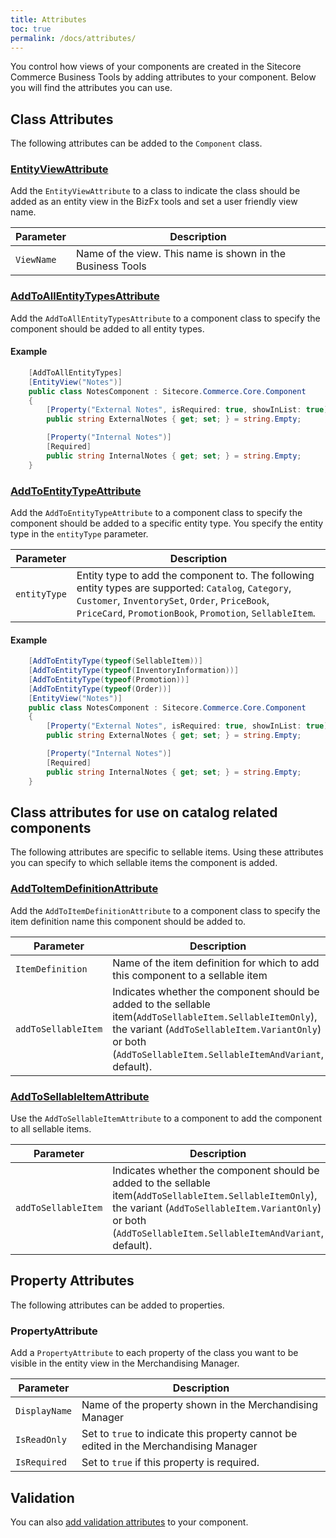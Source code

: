 ```yaml
---
title: Attributes
toc: true
permalink: /docs/attributes/
---
```

You control how views of your components are created in the Sitecore Commerce Business Tools by adding attributes to your component. Below you will find the attributes you can use.

## Class Attributes
The following attributes can be added to the `Component` class. 

### [EntityViewAttribute](#EntityViewAttribute)

Add the `EntityViewAttribute` to a class to indicate the class should be added as an entity view in the BizFx tools and set a user friendly view name.

| Parameter  | Description                                           |
| ---------- | ----------------------------------------------------- |
| `ViewName` | Name of the view. This name is shown in the Business Tools |

### [AddToAllEntityTypesAttribute](#AddToAllEntityTypesAttribute)

Add the `AddToAllEntityTypesAttribute` to a component class to specify the component should be added to all entity types. 

#### Example

```c#
    [AddToAllEntityTypes]
    [EntityView("Notes")]
    public class NotesComponent : Sitecore.Commerce.Core.Component
    {
        [Property("External Notes", isRequired: true, showInList: true)]
        public string ExternalNotes { get; set; } = string.Empty;

        [Property("Internal Notes")]
        [Required]
        public string InternalNotes { get; set; } = string.Empty;
    }
```

### [AddToEntityTypeAttribute](#AddToEntityTypeAttribute)

Add the `AddToEntityTypeAttribute` to a component class to specify the component should be added to a specific entity type. You specify the entity type in the `entityType` parameter. 

| Parameter         | Description                                                  |
| ----------------- | ------------------------------------------------------------ |
| `entityType` | Entity type to add the component to. The following entity types are supported: `Catalog`, `Category`, `Customer`, `InventorySet`, `Order`, `PriceBook`, `PriceCard`, `PromotionBook`, `Promotion`, `SellableItem`.|

#### Example
```c#
    [AddToEntityType(typeof(SellableItem))]
    [AddToEntityType(typeof(InventoryInformation))]
    [AddToEntityType(typeof(Promotion))]
    [AddToEntityType(typeof(Order))]
    [EntityView("Notes")]
    public class NotesComponent : Sitecore.Commerce.Core.Component
    {
        [Property("External Notes", isRequired: true, showInList: true)]
        public string ExternalNotes { get; set; } = string.Empty;

        [Property("Internal Notes")]
        [Required]
        public string InternalNotes { get; set; } = string.Empty;
    }
```

## Class attributes for use on catalog related components
The following attributes are specific to sellable items. Using these attributes you can specify to which sellable items the component is added.

### [AddToItemDefinitionAttribute](#AddToItemDefinitionAttribute)

Add the `AddToItemDefinitionAttribute` to a component class to specify the item definition name this component should be added to.

| Parameter         | Description                                                  |
| ----------------- | ------------------------------------------------------------ |
| `ItemDefinition` | Name of the item definition for which to add this component to a sellable item |
|`addToSellableItem`| Indicates whether the component should be added to the sellable item(`AddToSellableItem.SellableItemOnly`), the variant (`AddToSellableItem.VariantOnly`) or both (`AddToSellableItem.SellableItemAndVariant`, default). |

### [AddToSellableItemAttribute](#AddToSellableItemAttribute)

Use the `AddToSellableItemAttribute` to a component to add the component to all sellable items.

| Parameter         | Description                                                  |
| ----------------- | ------------------------------------------------------------ |
|`addToSellableItem`| Indicates whether the component should be added to the sellable item(`AddToSellableItem.SellableItemOnly`), the variant (`AddToSellableItem.VariantOnly`) or both (`AddToSellableItem.SellableItemAndVariant`, default). |


## Property Attributes
The following attributes can be added to properties.

### PropertyAttribute

Add a `PropertyAttribute` to each property of the class you want to be visible in the entity view in the Merchandising Manager.

| Parameter     | Description                                                  |
| ------------- | ------------------------------------------------------------ |
| `DisplayName` | Name of the property shown in the Merchandising Manager      |
| `IsReadOnly`  | Set to `true` to indicate this property cannot be edited in the Merchandising Manager |
| `IsRequired`  | Set to `true` if this property is required.                  |

## Validation

You can also [add validation attributes](validation.md) to your component. 